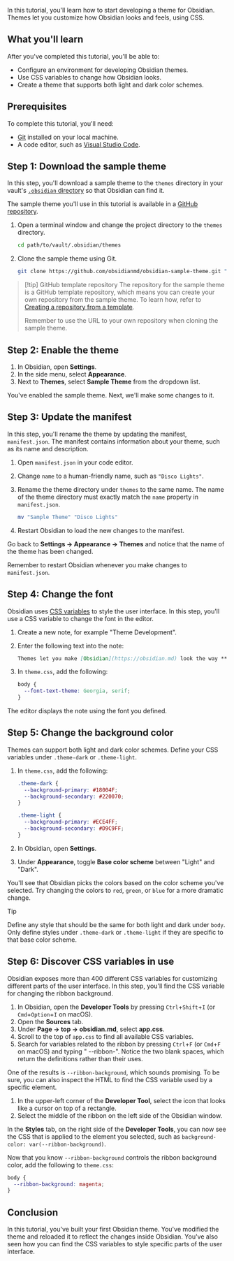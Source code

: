 In this tutorial, you'll learn how to start developing a theme for Obsidian. Themes let you customize how Obsidian looks and feels, using CSS.

## What you'll learn

After you've completed this tutorial, you'll be able to:

- Configure an environment for developing Obsidian themes.
- Use CSS variables to change how Obsidian looks.
- Create a theme that supports both light and dark color schemes.

## Prerequisites

To complete this tutorial, you'll need:

- [Git](https://git-scm.com/) installed on your local machine.
- A code editor, such as [Visual Studio Code](https://code.visualstudio.com/).

## Step 1: Download the sample theme

In this step, you'll download a sample theme to the `themes` directory in your vault's [`.obsidian` directory](https://help.obsidian.md/Advanced+topics/How+Obsidian+stores+data#Per+vault+data) so that Obsidian can find it.

The sample theme you'll use in this tutorial is available in a [GitHub repository](https://github.com/obsidianmd/obsidian-sample-theme).

1. Open a terminal window and change the project directory to the `themes` directory.

   ```bash
   cd path/to/vault/.obsidian/themes
   ```

2. Clone the sample theme using Git.

   ```bash
   git clone https://github.com/obsidianmd/obsidian-sample-theme.git "Sample Theme"
   ```

> [!tip] GitHub template repository
> The repository for the sample theme is a GitHub template repository, which means you can create your own repository from the sample theme. To learn how, refer to [Creating a repository from a template](https://docs.github.com/en/repositories/creating-and-managing-repositories/creating-a-repository-from-a-template#creating-a-repository-from-a-template).
>
> Remember to use the URL to your own repository when cloning the sample theme.

## Step 2: Enable the theme

1. In Obsidian, open **Settings**.
2. In the side menu, select **Appearance**.
3. Next to **Themes**, select **Sample Theme** from the dropdown list.

You've enabled the sample theme. Next, we'll make some changes to it.

## Step 3: Update the manifest

In this step, you'll rename the theme by updating the manifest, `manifest.json`. The manifest contains information about your theme, such as its name and description.

1. Open `manifest.json` in your code editor.
2. Change `name` to a human-friendly name, such as `"Disco Lights"`.
3. Rename the theme directory under `themes` to the same name. The name of the theme directory must exactly match the `name` property in `manifest.json`.

   ```bash
   mv "Sample Theme" "Disco Lights"
   ```

4. Restart Obsidian to load the new changes to the manifest.

Go back to **Settings → Appearance → Themes** and notice that the name of the theme has been changed.

Remember to restart Obsidian whenever you make changes to `manifest.json`.

## Step 4: Change the font

Obsidian uses [CSS variables](https://developer.mozilla.org/en-US/docs/Web/CSS/Using_CSS_custom_properties) to style the user interface. In this step, you'll use a CSS variable to change the font in the editor.

1. Create a new note, for example "Theme Development".
2. Enter the following text into the note:

   ```md
   Themes let you make [Obsidian](https://obsidian.md) look the way **you** want it.
   ```

3. In `theme.css`, add the following:

   ```css
   body {
     --font-text-theme: Georgia, serif;
   }
   ```

The editor displays the note using the font you defined.

## Step 5: Change the background color

Themes can support both light and dark color schemes. Define your CSS variables under `.theme-dark` or `.theme-light`.

1. In `theme.css`, add the following:

   ```css
   .theme-dark {
     --background-primary: #18004F;
     --background-secondary: #220070;
   }

   .theme-light {
     --background-primary: #ECE4FF;
     --background-secondary: #D9C9FF;
   }
   ```

2. In Obsidian, open **Settings**.
3. Under **Appearance**, toggle **Base color scheme** between "Light" and "Dark".

You'll see that Obsidian picks the colors based on the color scheme you've selected. Try changing the colors to `red`, `green`, or `blue` for a more dramatic change.

> [!tip]
> Define any style that should be the same for both light and dark under `body`. Only define styles under `.theme-dark` or `.theme-light` if they are specific to that base color scheme.

## Step 6: Discover CSS variables in use

Obsidian exposes more than 400 different CSS variables for customizing different parts of the user interface. In this step, you'll find the CSS variable for changing the ribbon background.

1. In Obsidian, open the **Developer Tools** by pressing `Ctrl`+`Shift`+`I` (or `Cmd`+`Option`+`I` on macOS).
2. Open the **Sources** tab.
3. Under **Page → top → obsidian.md**, select **app.css**.
4. Scroll to the top of `app.css` to find all available CSS variables.
5. Search for variables related to the ribbon by pressing `Ctrl`+`F` (or `Cmd`+`F` on macOS) and typing "  --ribbon-". Notice the two blank spaces, which return the definitions rather than their uses.

One of the results is `--ribbon-background`, which sounds promising. To be sure, you can also inspect the HTML to find the CSS variable used by a specific element.

1. In the upper-left corner of the **Developer Tool**, select the icon that looks like a cursor on top of a rectangle.
2. Select the middle of the ribbon on the left side of the Obsidian window.

In the **Styles** tab, on the right side of the **Developer Tools**, you can now see the CSS that is applied to the element you selected, such as `background-color: var(--ribbon-background)`.

Now that you know `--ribbon-background` controls the ribbon background color, add the following to `theme.css`:

```css
body {
  --ribbon-background: magenta;
}
```

## Conclusion

In this tutorial, you've built your first Obsidian theme. You've modified the theme and reloaded it to reflect the changes inside Obsidian. You've also seen how you can find the CSS variables to style specific parts of the user interface.

